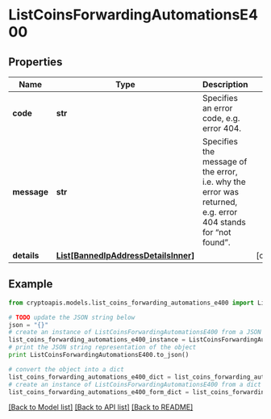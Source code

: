 # ListCoinsForwardingAutomationsE400


## Properties
Name | Type | Description | Notes
------------ | ------------- | ------------- | -------------
**code** | **str** | Specifies an error code, e.g. error 404. | 
**message** | **str** | Specifies the message of the error, i.e. why the error was returned, e.g. error 404 stands for “not found”. | 
**details** | [**List[BannedIpAddressDetailsInner]**](BannedIpAddressDetailsInner.md) |  | [optional] 

## Example

```python
from cryptoapis.models.list_coins_forwarding_automations_e400 import ListCoinsForwardingAutomationsE400

# TODO update the JSON string below
json = "{}"
# create an instance of ListCoinsForwardingAutomationsE400 from a JSON string
list_coins_forwarding_automations_e400_instance = ListCoinsForwardingAutomationsE400.from_json(json)
# print the JSON string representation of the object
print ListCoinsForwardingAutomationsE400.to_json()

# convert the object into a dict
list_coins_forwarding_automations_e400_dict = list_coins_forwarding_automations_e400_instance.to_dict()
# create an instance of ListCoinsForwardingAutomationsE400 from a dict
list_coins_forwarding_automations_e400_form_dict = list_coins_forwarding_automations_e400.from_dict(list_coins_forwarding_automations_e400_dict)
```
[[Back to Model list]](../README.md#documentation-for-models) [[Back to API list]](../README.md#documentation-for-api-endpoints) [[Back to README]](../README.md)


